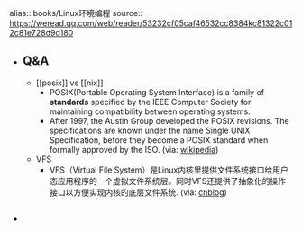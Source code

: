 alias:: books/Linux环境编程
source:: https://weread.qq.com/web/reader/53232cf05caf46532cc8384kc81322c012c81e728d9d180

- ## Q&A
  - [[posix]] vs [[nix]]
    - POSIX(Portable Operating System Interface)  is a family of __standards__ specified by the IEEE Computer Society for maintaining compatibility between operating systems.
    - After 1997, the Austin Group developed the POSIX revisions. The specifications are known under the name Single UNIX Specification, before they become a POSIX standard when formally approved by the ISO. (via: [wikipedia](https://en.wikipedia.org/wiki/POSIX))
  - VFS
    - VFS（Virtual File System）是Linux内核里提供文件系统接口给用户态应用程序的一个虚拟文件系统层。同时VFS还提供了抽象化的操作接口以方便实现内核的底层文件系统. (via: [cnblog](https://www.cnblogs.com/jimbo17/p/10107318.html))
- ##